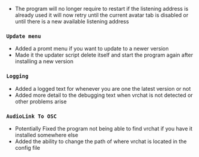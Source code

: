 * The program will no longer require to restart if the listening address is already used it will now retry until the current avatar tab is disabled or until there is a new available listening address

### `Update menu`
* Added a promt menu if you want to update to a newer version
* Made it the updater script delete itself and start the program again after installing a new version

### `Logging`
* Added a logged text for whenever you are one the latest version or not
* Added more detail to the debugging text when vrchat is not detected or other problems arise

### `AudioLink To OSC`
* Potentially Fixed the program not being able to find vrchat if you have it installed somewhere else
* Added the ability to change the path of where vrchat is located in the config file